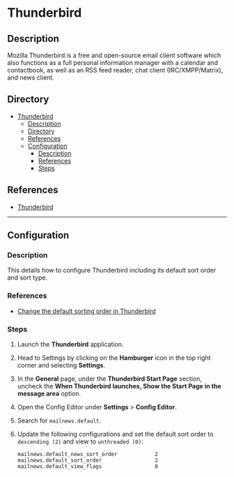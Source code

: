 # Thunderbird

## Description

Mozilla Thunderbird is a free and open-source email client software which also functions as a full personal information manager with a calendar and contactbook, as well as an RSS feed reader, chat client (IRC/XMPP/Matrix), and news client.

## Directory

- [Thunderbird](#thunderbird)
  - [Description](#description)
  - [Directory](#directory)
  - [References](#references)
  - [Configuration](#configuration)
    - [Description](#description-1)
    - [References](#references-1)
    - [Steps](#steps)

## References

- [Thunderbird](https://www.thunderbird.net)

---

## Configuration

### Description

This details how to configure Thunderbird including its default sort order and sort type.

### References

- [Change the default sorting order in Thunderbird](https://superuser.com/questions/13518/change-the-default-sorting-order-in-thunderbird)

### Steps

1. Launch the **Thunderbird** application.

2. Head to Settings by clicking on the **Hamburger** icon in the top right corner and selecting **Settings**.

3. In the **General** page, under the **Thunderbird Start Page** section, uncheck the **When Thunderbird launches, Show the Start Page in the message area** option.

4. Open the Config Editor under **Settings** > **Config Editor**.

5. Search for `mailnews.default`.

6. Update the following configurations and set the default sort order to `descending (2)` and view to `unthreaded (0)`:

    ```
    mailnews.default_news_sort_order            2
    mailnews.default_sort_order                 2
    mailnews.default_view_flags                 0
    ```
